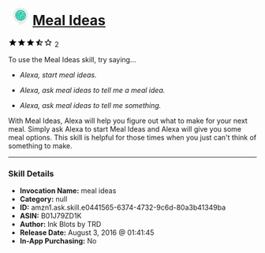 # &nbsp;<img src="skill_icon" alt="Meal Ideas icon" width="36"> [Meal Ideas](http://alexa.amazon.com/#skills/amzn1.ask.skill.e0441565-6374-4732-9c6d-80a3b41349ba)
![3.5 stars](../../images/ic_star_black_18dp_1x.png)![3.5 stars](../../images/ic_star_black_18dp_1x.png)![3.5 stars](../../images/ic_star_black_18dp_1x.png)![3.5 stars](../../images/ic_star_half_black_18dp_1x.png)![3.5 stars](../../images/ic_star_border_black_18dp_1x.png) 2

To use the Meal Ideas skill, try saying...

* *Alexa, start meal ideas.*

* *Alexa, ask meal ideas to tell me a meal idea.*

* *Alexa, ask meal ideas to tell me something.*

With Meal Ideas, Alexa will help you figure out what to make for your next meal. Simply ask Alexa to start Meal Ideas and Alexa will give you some meal options. This skill is helpful for those times when you just can't think of something to make.

***

### Skill Details

* **Invocation Name:** meal ideas
* **Category:** null
* **ID:** amzn1.ask.skill.e0441565-6374-4732-9c6d-80a3b41349ba
* **ASIN:** B01J79ZD1K
* **Author:** Ink Blots by TRD
* **Release Date:** August 3, 2016 @ 01:41:45
* **In-App Purchasing:** No
